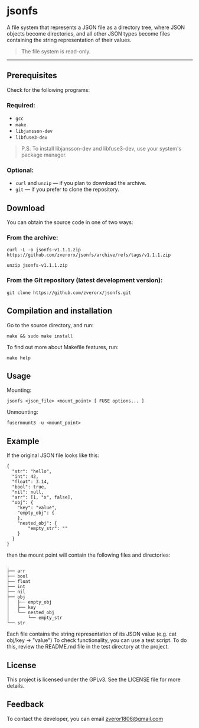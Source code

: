 # jsonfs
A file system that represents a JSON file as a directory tree,
where JSON objects become directories, and all other JSON types become
files containing the string representation of their values.

>The file system is read-only.

---

## Prerequisites

Check for the following programs:

### Required:
* `gcc`
* `make`
* `libjansson-dev`
* `libfuse3-dev`
>P.S. To install libjansson-dev and libfuse3-dev, use your system's package manager.

### Optional:

- `curl` and `unzip` — if you plan to download the archive.
- `git` — if you prefer to clone the repository.


## Download
You can obtain the source code in one of two ways:

### From the archive:
```
curl -L -o jsonfs-v1.1.1.zip https://github.com/zverorx/jsonfs/archive/refs/tags/v1.1.1.zip
```
```
unzip jsonfs-v1.1.1.zip
```

### From the Git repository (latest development version):
```
git clone https://github.com/zverorx/jsonfs.git
```

## Compilation and installation
Go to the source directory, and run:
```
make && sudo make install
```

To find out more about Makefile features, run:
```
make help
```


## Usage

Mounting:
```
jsonfs <json_file> <mount_point> [ FUSE options... ]
```

Unmounting:
```
fusermount3 -u <mount_point>
```

## Example
If the original JSON file looks like this:
```
{
  "str": "hello",
  "int": 42,
  "float": 3.14,
  "bool": true,
  "nil": null,
  "arr": [1, "x", false],
  "obj": {
    "key": "value",
	"empty_obj": { 
	},
	"nested_obj": {
		"empty_str": ""
	}
  }
}
```
then the mount point will contain the following files and directories:
 ```
.
├── arr
├── bool
├── float
├── int
├── nil
├── obj
│   ├── empty_obj
│   ├── key
│   └── nested_obj
│       └── empty_str
└── str

 ```
Each file contains the string representation of its JSON value (e.g. cat obj/key -> "value") 
To check functionality, you can use a test script. To do this, review the README.md file in the test directory at the project.

## License
This project is licensed under the GPLv3. See the LICENSE file for more details.
## Feedback
To contact the developer, you can email zveror1806@gmail.com
